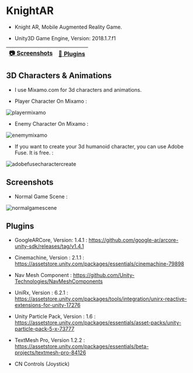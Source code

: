 # KnightAR

- Knight AR, Mobile Augmented Reality Game.

- Unity3D Game Engine, Version: 2018.1.7.f1

| [:camera: Screenshots](#screenshots) | [:school_satchel: Plugins](#plugins)
----------- |----------- |

## 3D Characters & Animations

- I use Mixamo.com for 3d characters and animations.

- Player Character On Mixamo : 

![playermixamo](https://user-images.githubusercontent.com/10868951/44962221-8ed87000-af25-11e8-8203-7cf1439d4c15.png)

- Enemy Character On Mixamo : 

![enemymixamo](https://user-images.githubusercontent.com/10868951/44962220-8ed87000-af25-11e8-88c5-0e40b022e3b5.png)

- If you want to create your 3d humanoid character, you can use Adobe Fuse. It is free. :

![adobefusecharactercreate](https://user-images.githubusercontent.com/10868951/44962298-ba0f8f00-af26-11e8-802e-c25f2d7531c5.png)

## Screenshots

 - Normal Game Scene :
 
 ![normalgamescene](https://user-images.githubusercontent.com/10868951/44962116-45d3ec00-af24-11e8-835f-e474de4f1881.png)

## Plugins

- GoogleARCore, Version: 1.4.1 : https://github.com/google-ar/arcore-unity-sdk/releases/tag/v1.4.1

- Cinemachine, Version : 2.1.1 : https://assetstore.unity.com/packages/essentials/cinemachine-79898

- Nav Mesh Component : https://github.com/Unity-Technologies/NavMeshComponents

- UniRx, Version : 6.2.1 : https://assetstore.unity.com/packages/tools/integration/unirx-reactive-extensions-for-unity-17276

- Unity Particle Pack, Version : 1.6 : https://assetstore.unity.com/packages/essentials/asset-packs/unity-particle-pack-5-x-73777

- TextMesh Pro, Version 1.2.2 : https://assetstore.unity.com/packages/essentials/beta-projects/textmesh-pro-84126

- CN Controls (Joystick)

